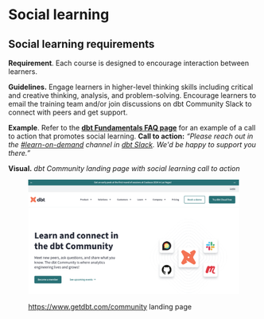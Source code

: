 # Social learning

## Social learning requirements

**Requirement**. Each course is designed to encourage interaction between learners.

**Guidelines.** Engage learners in higher-level thinking skills including critical and creative thinking, analysis, and problem-solving. Encourage learners to email the training team and/or join discussions on dbt Community Slack to connect with peers and get support.

**Example**. Refer to the [**dbt Fundamentals FAQ page**](https://learn.getdbt.com/learn/course/dbt-fundamentals/welcome-to-dbt-fundamentals-5min/welcome?page=2) for an example of a call to action that promotes social learning. **Call to action:** _“Please reach out in the_ [_#learn-on-demand_](https://getdbt.slack.com/archives/C01DU491K1A/p1670356944621679) _channel in_ [_dbt Slack_](https://www.getdbt.com/community)_. We'd be happy to support you there.”_

**Visual.** _dbt Community landing page with social learning call to action_

<figure><img src="../.gitbook/assets/dbt community-2024-08-07 at 10.22.43 AM.png" alt=""><figcaption><p><a href="https://www.getdbt.com/community">https://www.getdbt.com/community</a> landing page</p></figcaption></figure>
